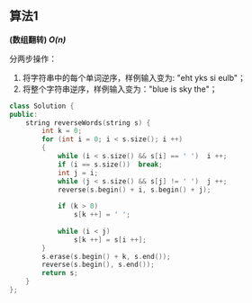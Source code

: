 ## 算法1

**(数组翻转) *O(n)***

分两步操作：

1. 将字符串中的每个单词逆序，样例输入变为: "eht yks si eulb"；
2. 将整个字符串逆序，样例输入变为："blue is sky the"；

```CPP
class Solution {
public:
    string reverseWords(string s) {
        int k = 0;
        for (int i = 0; i < s.size(); i ++)
        {
            while (i < s.size() && s[i] == ' ')  i ++;
            if (i == s.size())  break;
            int j = i;
            while (j < s.size() && s[j] != ' ')  j ++;
            reverse(s.begin() + i, s.begin() + j);
            
            if (k > 0)
                s[k ++] = ' ';
            
            while (i < j)
                s[k ++] = s[i ++];
        }
        s.erase(s.begin() + k, s.end());
        reverse(s.begin(), s.end());
        return s;
    }
};
```